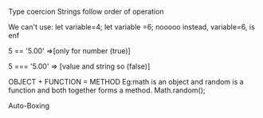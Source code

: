 Type coercion
Strings follow order of operation

We can't use:
let variable=4;
let variable =6; nooooo
instead, 
        variable=6, is enf


5 == '5.00' =>[only for number (true)]

5 === '5.00' => [value and string so (false)]

OBJECT + FUNCTION = METHOD Eg:math is an object and random is a function and both together forms a method.
Math.random();

Auto-Boxing